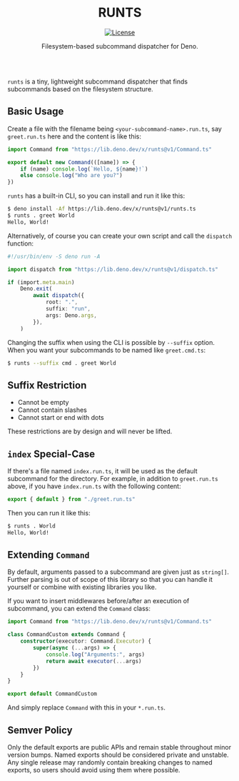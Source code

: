 <div align="center"><br><br>

# RUNTS

[![License](https://img.shields.io/github/license/yuhr/runts?color=%231e2327)](LICENSE)

Filesystem-based subcommand dispatcher for Deno.

<br><br></div>

`runts` is a tiny, lightweight subcommand dispatcher that finds subcommands based on the filesystem structure.

## Basic Usage

Create a file with the filename being `<your-subcommand-name>.run.ts`, say `greet.run.ts` here and the content is like this:

```typescript
import Command from "https://lib.deno.dev/x/runts@v1/Command.ts"

export default new Command(([name]) => {
	if (name) console.log(`Hello, ${name}!`)
	else console.log("Who are you?")
})
```

`runts` has a built-in CLI, so you can install and run it like this:

```sh
$ deno install -Af https://lib.deno.dev/x/runts@v1/runts.ts
$ runts . greet World
Hello, World!
```

Alternatively, of course you can create your own script and call the `dispatch` function:

```typescript
#!/usr/bin/env -S deno run -A

import dispatch from "https://lib.deno.dev/x/runts@v1/dispatch.ts"

if (import.meta.main)
	Deno.exit(
		await dispatch({
			root: ".",
			suffix: "run",
			args: Deno.args,
		}),
	)
```

Changing the suffix when using the CLI is possible by `--suffix` option. When you want your subcommands to be named like `greet.cmd.ts`:

```sh
$ runts --suffix cmd . greet World
```

## Suffix Restriction

- Cannot be empty
- Cannot contain slashes
- Cannot start or end with dots

These restrictions are by design and will never be lifted.

## `index` Special-Case

If there's a file named `index.run.ts`, it will be used as the default subcommand for the directory. For example, in addition to `greet.run.ts` above, if you have `index.run.ts` with the following content:

```typescript
export { default } from "./greet.run.ts"
```

Then you can run it like this:

```sh
$ runts . World
Hello, World!
```

## Extending `Command`

By default, arguments passed to a subcommand are given just as `string[]`. Further parsing is out of scope of this library so that you can handle it yourself or combine with existing libraries you like.

If you want to insert middlewares before/after an execution of subcommand, you can extend the `Command` class:

```typescript
import Command from "https://lib.deno.dev/x/runts@v1/Command.ts"

class CommandCustom extends Command {
	constructor(executor: Command.Executor) {
		super(async (...args) => {
			console.log("Arguments:", args)
			return await executor(...args)
		})
	}
}

export default CommandCustom
```

And simply replace `Command` with this in your `*.run.ts`.

## Semver Policy

Only the default exports are public APIs and remain stable throughout minor version bumps. Named exports should be considered private and unstable. Any single release may randomly contain breaking changes to named exports, so users should avoid using them where possible.